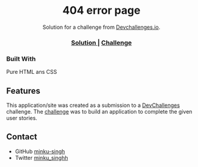 <!-- Please update value in the {}  -->

<h1 align="center">404 error page</h1>

<div align="center">
   Solution for a challenge from  <a href="http://devchallenges.io" target="_blank">Devchallenges.io</a>.
</div>

<div align="center">
  <h3>
    <a href="https://minku-singh.github.io/responsive-web-projects/404-not-found-master/">
      Solution
    </a>
    <span> | </span>
    <a href="https://devchallenges.io/challenges/wBunSb7FPrIepJZAg0sY">
      Challenge
    </a>
  </h3>
</div>

<!-- OVERVIEW -->

### Built With

<!-- This section should list any major frameworks that you built your project using. Here are a few examples.-->
Pure HTML ans CSS

## Features

<!-- List the features of your application or follow the template. Don't share the figma file here :) -->

This application/site was created as a submission to a [DevChallenges](https://devchallenges.io/challenges) challenge. The [challenge](https://devchallenges.io/challenges/wBunSb7FPrIepJZAg0sY) was to build an application to complete the given user stories.

## Contact

- GitHub [minku-singh](https://{github.com/minku-singh})
- Twitter [minku_singhh](https://{twitter.com/minku_singhh})
